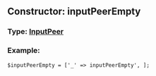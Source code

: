 ## Constructor: inputPeerEmpty  




### Type: [InputPeer](../types/InputPeer.md)


### Example:

```
$inputPeerEmpty = ['_' => inputPeerEmpty', ];
```